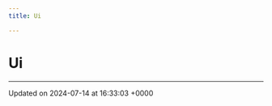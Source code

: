 ```yaml
---
title: Ui

---
```


# Ui








-------------------------------

Updated on 2024-07-14 at 16:33:03 +0000